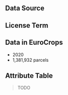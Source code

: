## Data Source

## License Term

## Data in EuroCrops
- 2020
- 1,381,932 parcels

## Attribute Table
> TODO
